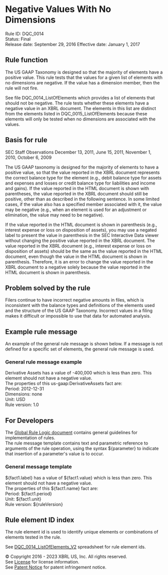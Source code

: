 # Negative Values With No Dimensions
Rule ID: DQC_0014  
Status:  Final  
Release date: September 29, 2016
Effective date: January 1, 2017

## Rule function
The US GAAP Taxonomy is designed so that the majority of elements have a positive value. This rule tests that the values for a given list of elements with no dimensions are negative.  If the value has a dimension member, then the rule will not fire.  

See file DQC_0014_ListOfElements which provides a list of elements that should not be negative. The rule tests whether these elements have a negative value in an XBRL document. The elements in this list are distinct from the elements listed in DQC_0015_ListOfElements because these elements will only be tested when no dimensions are associated with the values.  

## Basis for rule  
SEC Staff Observations December 13, 2011, June 15, 2011, November 1, 2010, October 6, 2009

The US GAAP taxonomy is designed for the majority of elements to have a positive value, so that the value reported in the XBRL document represents the correct balance type for the element (e.g., debit balance type for assets and expenses and losses or credit balance type for liabilities and income and gains). If the value reported in the HTML document is shown with parentheses, the value reported in the XBRL document should still be positive, other than as described in the following sentence. In some limited cases, if the value also has a specified member associated with it, the value may be negative (e.g., when an element is used for an adjustment or elimination, the value may need to be negative).  

If the value reported in the HTML document is shown in parenthesis (e.g., interest expense or loss on disposition of assets), you may use a negated label to present the value in parenthesis in the SEC Interactive Data viewer without changing the positive value reported in the XBRL document. The value reported in the XBRL document (e.g., interest expense or loss on disposition of assets) should be the same as the value reported in the HTML document, even though the value in the HTML document is shown in parenthesis. Therefore, it is an error to change the value reported in the XBRL document to a negative solely because the value reported in the HTML document is shown in parenthesis.  

## Problem solved by the rule
Filers continue to have incorrect negative amounts in files, which is inconsistent with the balance types and definitions of the elements used and the structure of the US GAAP Taxonomy. Incorrect values in a filing makes it difficult or impossible to use that data for automated analysis.  

## Example rule message
An example of the general rule message is shown below. If a message is not defined for a specific set of elements, the general rule message is used.  
### General rule message example
Derivative Assets has a value of -400,000 which is less than zero. This element should not have a negative value.  
The properties of this us-gaap:DerivativeAssets fact are:  
Period: 2012-12-31  
Dimensions: none  
Unit: USD  
Rule version: 1.0
## For Developers
The [Global Rule Logic document](https://github.com/DataQualityCommittee/dqc_us_rules/blob/master/docs/GlobalRuleLogic.md) contains general guidelines for implementation of rules.  
The rule message template contains text and parametric reference to arguments of the rule operation, using the syntax ${parameter} to indicate that insertion of a parameter's value is to occur.  
### General message template
${fact1.label} has a value of ${fact1.value} which is less than zero. This element should not have a negative value.  
The properties of this ${fact1.name} fact are:  
Period: ${fact1.period}  
Unit: ${fact1.unit}  
Rule version: ${ruleVersion}
## Rule element ID index
The rule element id is used to identify unique elements or combinations of elements tested in the rule. 

See [DQC_0014_ListOfElements_V2](DQC_0014_ListOfElements_V2.xlsx?raw=true) spreadsheet for rule element ids.  

© Copyright 2016 - 2023 XBRL US, Inc. All rights reserved.   
See [License](https://xbrl.us/dqc-license) for license information.  
See [Patent Notice](https://xbrl.us/dqc-patent) for patent infringement notice.  
